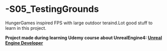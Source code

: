 # -S05_TestingGrounds
HungerGames inspired FPS with large outdoor teraind.Lot good stuff to learn in this project.

**Project made during learning Udemy course about UnrealEngine4: [Unreal Engine Developer]( http://gdev.tv/urcgithub)**

